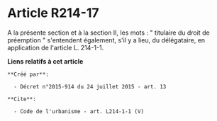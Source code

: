 # Article R214-17

A la présente section et à la section II, les mots : " titulaire du droit de préemption " s'entendent également, s'il y a
lieu, du délégataire, en application de l'article L. 214-1-1.

**Liens relatifs à cet article**

	**Créé par**:

	  - Décret n°2015-914 du 24 juillet 2015 - art. 13

	**Cite**:

	  - Code de l'urbanisme - art. L214-1-1 (V)
